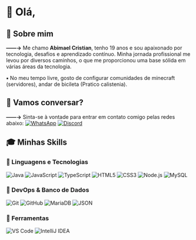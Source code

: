# 👋 Olá, 
## 👤 Sobre mim
**——→** Me chamo **Abimael Cristian**, tenho 19 anos e sou apaixonado por tecnologia, desafios e aprendizado contínuo. Minha jornada profissional me levou por diversos caminhos, o que me proporcionou uma base sólida em várias áreas da tecnologia.

**▪** No meu tempo livre, gosto de configurar comunidades de minecraft (servidores), andar de bicileta (Pratico calistenia).


## 🔎 Vamos conversar?
**——→** Sinta-se à vontade para entrar em contato comigo pelas redes abaixo:
[![WhatsApp](https://img.shields.io/badge/-WhatsApp-25D366?style=for-the-badge&logo=whatsapp&logoColor=white)](https://wa.me/19971263848)
[![Discord](https://img.shields.io/badge/-Discord-5865F2?style=for-the-badge&logo=discord&logoColor=white)](https://discord.com/users/SEUIDAQUI)


## 🎓 Minhas Skills

### 🔹 Linguagens e Tecnologias
![Java](https://img.shields.io/badge/Java-ED8B00?style=for-the-badge&logo=java&logoColor=white)
![JavaScript](https://img.shields.io/badge/JavaScript-F7DF1E?style=for-the-badge&logo=javascript&logoColor=black)
![TypeScript](https://img.shields.io/badge/TypeScript-007ACC?style=for-the-badge&logo=typescript&logoColor=white)
![HTML5](https://img.shields.io/badge/HTML5-E34F26?style=for-the-badge&logo=html5&logoColor=white)
![CSS3](https://img.shields.io/badge/CSS3-1572B6?style=for-the-badge&logo=css3&logoColor=white)
![Node.js](https://img.shields.io/badge/Node.js-339933?style=for-the-badge&logo=nodedotjs&logoColor=white)
![MySQL](https://img.shields.io/badge/MySQL-4479A1?style=for-the-badge&logo=mysql&logoColor=white)

### 🔸 DevOps & Banco de Dados
![Git](https://img.shields.io/badge/Git-F05032?style=for-the-badge&logo=git&logoColor=white)
![GitHub](https://img.shields.io/badge/GitHub-100000?style=for-the-badge&logo=github&logoColor=white)
![MariaDB](https://img.shields.io/badge/MariaDB-003545?style=for-the-badge&logo=mariadb&logoColor=white)
![JSON](https://img.shields.io/badge/JSON-000000?style=for-the-badge&logo=json&logoColor=white)

### 📐 Ferramentas
![VS Code](https://img.shields.io/badge/VS_Code-007ACC?style=for-the-badge&logo=visualstudiocode&logoColor=white)
![IntelliJ IDEA](https://img.shields.io/badge/IntelliJ_IDEA-000000?style=for-the-badge&logo=intellijidea&logoColor=white)
